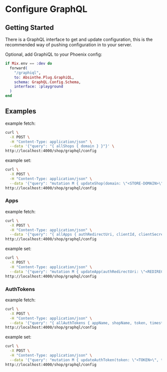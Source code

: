 # Configure GraphQL

## Getting Started

There is a GraphQL interface to get and update configuration, this is the recommended way of pushing configuration in to your server.

Optional, add GraphiQL to your Phoenix config:

```elixir
if Mix.env == :dev do
  forward(
    "/graphiql",
    to: Absinthe.Plug.GraphiQL,
    schema: GraphQL.Config.Schema,
    interface: :playground
  )
end
```

## Examples

example fetch:

```sh
curl \
  -X POST \
  -H "Content-Type: application/json" \
  --data '{"query": "{ allShops { domain } }"}' \
http://localhost:4000/shop/graphql/config
```

example set:

```sh
curl \
  -X POST \
  -H "Content-Type: application/json" \
  --data '{"query": "mutation M { updateShop(domain: \"<STORE-DOMAIN>\",) { domain } }" }' \
http://localhost:4000/shop/graphql/config
```

### Apps

example fetch:

```sh
curl \
  -X POST \
  -H "Content-Type: application/json" \
  --data '{"query": "{ allApps { authRedirectUri, clientId, clientSecret, name, nonce, scope } }"}' \
http://localhost:4000/shop/graphql/config
```

example set:

```sh
curl \
  -X POST \
  -H "Content-Type: application/json" \
  --data '{"query": "mutation M { updateApp(authRedirectUri: \"<REDIRECT-URI>\", clientId: <ID>, clientSecret: \"<SECRET>\", name: \"<APP-NAME>\", nonce: \"<NONCE>\", scope: \"<APP-SCOPE>\") { name } }" }' \
http://localhost:4000/shop/graphql/config
```

### AuthTokens

example fetch:

```sh
curl \
  -X POST \
  -H "Content-Type: application/json" \
  --data '{"query": "{ allAuthTokens { appName, shopName, token, timestamp, code } }"}' \
http://localhost:4000/shop/graphql/config
```

example set:

```sh
curl \
  -X POST \
  -H "Content-Type: application/json" \
  --data '{"query": "mutation M { updateAuthToken(token: \"<TOKEN>\", timestamp: <TIMESTAMP>, shopName: \"<SHOPIFY-STORE-DOMAIN>\", code: \"<RESPONSE-CODE>\", appName: \"<APP-NAME>\") { appName } }" }' \
http://localhost:4000/shop/graphql/config
```
